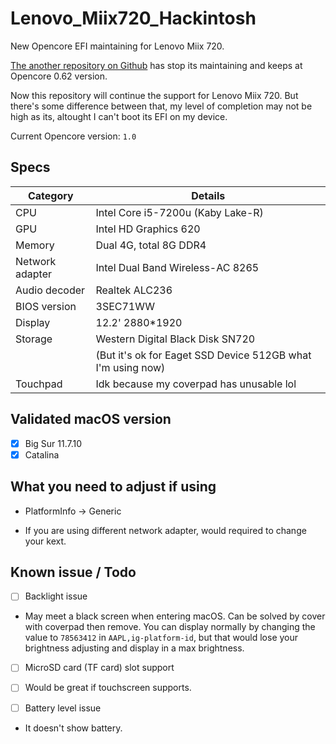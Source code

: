 # Lenovo_Miix720_Hackintosh

New Opencore EFI maintaining for Lenovo Miix 720.

[The another repository on Github](https://github.com/jennie26/Lenovo-Miix-720-Hackintosh) has stop its maintaining and keeps at Opencore 0.62 version.

Now this repository will continue the support for Lenovo Miix 720. But there's some difference between that, my level of completion may not be high as its, altought I can't boot its EFI on my device.

Current Opencore version: `1.0`

## Specs

|Category|Details|
|--------|-------|
|CPU     |Intel Core i5-7200u (Kaby Lake-R)|
|GPU     |Intel HD Graphics 620|
|Memory  |Dual 4G, total 8G DDR4|
|Network adapter|Intel Dual Band Wireless-AC 8265|
|Audio decoder|Realtek ALC236|
|BIOS version|3SEC71WW|
|Display |12.2' 2880*1920|
|Storage |Western Digital Black Disk SN720|
         |(But it's ok for Eaget SSD Device 512GB what I'm using now)|
|Touchpad|Idk because my coverpad has unusable lol|

## Validated macOS version

- [x] Big Sur 11.7.10
- [x] Catalina

## What you need to adjust if using

- PlatformInfo -> Generic

- If you are using different network adapter, would required to change your kext.

## Known issue / Todo

- [ ] Backlight issue

- May meet a black screen when entering macOS. Can be solved by cover with coverpad then remove.
     You can display normally by changing the value to `78563412` in `AAPL,ig-platform-id`, but that would lose your brightness adjusting and display in a max brightness.

- [ ] MicroSD card (TF card) slot support

- [ ] Would be great if touchscreen supports.

- [ ] Battery level issue

- It doesn't show battery.